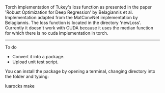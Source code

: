 Torch implementation of Tukey's loss function as presented in the paper 'Robust Optimization for Deep Regression' by Belagiannis et al.
Implementation adapted from the MatConvNet implementation by Belagiannis.
The loss function is located in the directory 'newLoss'. Currently it doesn't work with CUDA because it uses the median function for which there is no cuda implementation in torch. 

-------------------------------------------------------
To do
- Convert it into a package.
- Upload unit test script.

You can install the package by opening a terminal, changing directory into the folder and typing:

luarocks make
